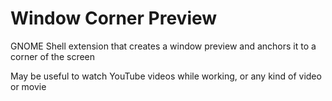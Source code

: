 # Window Corner Preview
GNOME Shell extension that creates a window preview and anchors it to a corner of the screen

May be useful to watch YouTube videos while working, or any kind of video or movie
